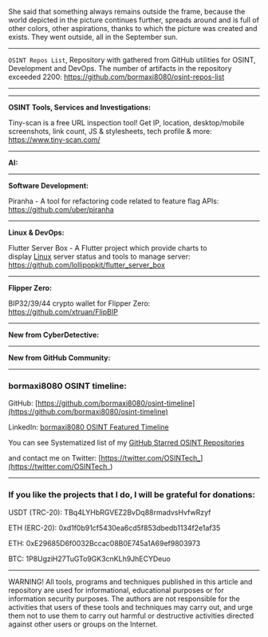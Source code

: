 She said that something always remains outside the frame, because the world depicted in the picture continues further, spreads around and is full of other colors, other aspirations, thanks to which the picture was created and exists. They went outside, all in the September sun.

----

```OSINT Repos List```, Repository with gathered from GitHub utilities for OSINT, Development and DevOps. The number of artifacts in the repository exceeded 2200: https://github.com/bormaxi8080/osint-repos-list

----



----

**OSINT Tools, Services and Investigations:**

Tiny-scan is a free URL inspection tool! Get IP, location, desktop/mobile screenshots, link count, JS & stylesheets, tech profile & more: https://www.tiny-scan.com/

----

**AI:**



---

**Software Development:**

Piranha - A tool for refactoring code related to feature flag APIs: https://github.com/uber/piranha

----

**Linux & DevOps:**

Flutter Server Box - A Flutter project which provide charts to display [Linux](https://github.com/lollipopkit/flutter_server_box/issues/43) server status and tools to manage server: https://github.com/lollipopkit/flutter_server_box

----

**Flipper Zero:**

BIP32/39/44 crypto wallet for Flipper Zero: https://github.com/xtruan/FlipBIP

----

**New from CyberDetective:**



----

**New from GitHub Community:**



----
### bormaxi8080 OSINT timeline:

GitHub: [https://github.com/bormaxi8080/osint-timeline](https://github.com/bormaxi8080/osint-timeline)

LinkedIn: [bormaxi8080 OSINT Featured Timeline](https://www.linkedin.com/in/osintech/details/featured/)

You can see Systematized list of my [GitHub Starred OSINT Repositories](https://github.com/bormaxi8080/osint-repos-list)

and contact me on Twitter: [https://twitter.com/OSINTech_](https://twitter.com/OSINTech_)

----
### If you like the projects that I do, I will be grateful for donations:

USDT (TRC-20): TBq4LYHbRGVEZ2BvDq88rmadvsHvfwRzyf

ETH (ERC-20): 0xd1f0b91cf5430ea6cd5f853dbedb1134f2e1af35

ETH: 0xE29685D6f0032Bccac08B0E745a1A69ef9803973

BTC: 1P8UgziH27TuGTo9GK3cnKLh9JhECYDeuo

----

WARNING! All tools, programs and techniques published in this article and repository are used for informational, educational purposes or for information security purposes. The authors are not responsible for the activities that users of these tools and techniques may carry out, and urge them not to use them to carry out harmful or destructive activities directed against other users or groups on the Internet.
